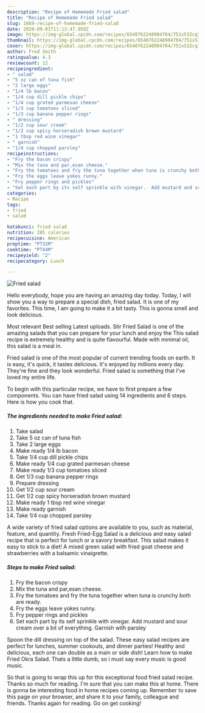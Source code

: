 ```yaml
---
description: "Recipe of Homemade Fried salad"
title: "Recipe of Homemade Fried salad"
slug: 1669-recipe-of-homemade-fried-salad
date: 2020-09-01T11:13:47.958Z
image: https://img-global.cpcdn.com/recipes/6540762248904704/751x532cq70/fried-salad-recipe-main-photo.jpg
thumbnail: https://img-global.cpcdn.com/recipes/6540762248904704/751x532cq70/fried-salad-recipe-main-photo.jpg
cover: https://img-global.cpcdn.com/recipes/6540762248904704/751x532cq70/fried-salad-recipe-main-photo.jpg
author: Fred Smith
ratingvalue: 4.3
reviewcount: 12
recipeingredient:
- " salad"
- "5 oz can of tuna fish"
- "2 large eggs"
- "1/4 lb bacon"
- "1/4 cup dill pickle chips"
- "1/4 cup grated parmesan cheese"
- "1/3 cup tomatoes sliced"
- "1/3 cup banana pepper rings"
- " dressing"
- "1/2 cup sour cream"
- "1/2 cup spicy horseradish brown mustard"
- "1 tbsp red wine vinegar"
- " garnish"
- "1/4 cup chopped parsley"
recipeinstructions:
- "Fry the bacon crispy"
- "Mix the tuna and par,esan cheese."
- "Fry the tomatoes and fry the tuna together when tuna is crunchy both are ready."
- "Fry the eggs leave yokes runny."
- "Fry pepper rings and pickles"
- "Set each part by its self sprinkle with vinegar.  Add mustard and sour cream over a bit of everything.  Garnish with parsley"
categories:
- Recipe
tags:
- fried
- salad

katakunci: fried salad 
nutrition: 285 calories
recipecuisine: American
preptime: "PT32M"
cooktime: "PT44M"
recipeyield: "2"
recipecategory: Lunch

---
```



![Fried salad](https://img-global.cpcdn.com/recipes/6540762248904704/751x532cq70/fried-salad-recipe-main-photo.jpg)

Hello everybody, hope you are having an amazing day today. Today, I will show you a way to prepare a special dish, fried salad. It is one of my favorites. This time, I am going to make it a bit tasty. This is gonna smell and look delicious.

Most relevant Best selling Latest uploads. Stir Fried Salad is one of the amazing salads that you can prepare for your lunch and enjoy the This salad recipe is extremely healthy and is quite flavourful. Made with minimal oil, this salad is a meal in.

Fried salad is one of the most popular of current trending foods on earth. It is easy, it's quick, it tastes delicious. It's enjoyed by millions every day. They're fine and they look wonderful. Fried salad is something that I've loved my entire life.


To begin with this particular recipe, we have to first prepare a few components. You can have fried salad using 14 ingredients and 6 steps. Here is how you cook that.

<!--inarticleads1-->

##### The ingredients needed to make Fried salad:

1. Take  salad
1. Take 5 oz can of tuna fish
1. Take 2 large eggs
1. Make ready 1/4 lb bacon
1. Take 1/4 cup dill pickle chips
1. Make ready 1/4 cup grated parmesan cheese
1. Make ready 1/3 cup tomatoes sliced
1. Get 1/3 cup banana pepper rings
1. Prepare  dressing
1. Get 1/2 cup sour cream
1. Get 1/2 cup spicy horseradish brown mustard
1. Make ready 1 tbsp red wine vinegar
1. Make ready  garnish
1. Take 1/4 cup chopped parsley


A wide variety of fried salad options are available to you, such as material, feature, and quantity. Fresh Fried-Egg Salad is a delicious and easy salad recipe that is perfect for lunch or a savory breakfast. This salad makes it easy to stick to a diet! A mixed green salad with fried goat cheese and strawberries with a balsamic vinaigrette. 

<!--inarticleads2-->

##### Steps to make Fried salad:

1. Fry the bacon crispy
1. Mix the tuna and par,esan cheese.
1. Fry the tomatoes and fry the tuna together when tuna is crunchy both are ready.
1. Fry the eggs leave yokes runny.
1. Fry pepper rings and pickles
1. Set each part by its self sprinkle with vinegar.  Add mustard and sour cream over a bit of everything.  Garnish with parsley


Spoon the dill dressing on top of the salad. These easy salad recipes are perfect for lunches, summer cookouts, and dinner parties! Healthy and delicious, each one can double as a main or side dish! Learn how to make Fried Okra Salad. Thats a little dumb, so i must say every music is good music. 

So that is going to wrap this up for this exceptional food fried salad recipe. Thanks so much for reading. I'm sure that you can make this at home. There is gonna be interesting food in home recipes coming up. Remember to save this page on your browser, and share it to your family, colleague and friends. Thanks again for reading. Go on get cooking!
